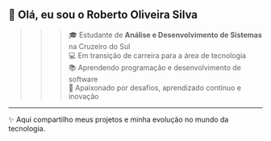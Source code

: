 ## 👋 Olá, eu sou o Roberto Oliveira Silva  

>>>🎓 Estudante de **Análise e Desenvolvimento de Sistemas** na Cruzeiro do Sul  
💻 Em transição de carreira para a área de tecnologia  
📚 Aprendendo programação e desenvolvimento de software  
🚀 Apaixonado por desafios, aprendizado contínuo e inovação  

---
✨ Aqui compartilho meus projetos e minha evolução no mundo da tecnologia.
